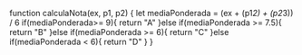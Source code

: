 function calculaNota(ex, p1, p2) {
  let mediaPonderada = (ex + (p1*2) + (p2*3)) / 6
  if(mediaPonderada>= 9){
    return "A"
  }else if(mediaPonderada >= 7.5){
    return "B"
  }else if(mediaPonderada  >= 6){
    return "C"
  }else if(mediaPonderada < 6){
    return "D"
  }
}